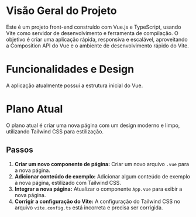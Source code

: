 # Visão Geral do Projeto

Este é um projeto front-end construído com Vue.js e TypeScript, usando Vite como servidor de desenvolvimento e ferramenta de compilação. O objetivo é criar uma aplicação rápida, responsiva e escalável, aproveitando a Composition API do Vue e o ambiente de desenvolvimento rápido do Vite.

# Funcionalidades e Design

A aplicação atualmente possui a estrutura inicial do Vue.

# Plano Atual

O plano atual é criar uma nova página com um design moderno e limpo, utilizando Tailwind CSS para estilização.

## Passos

1.  **Criar um novo componente de página:** Criar um novo arquivo `.vue` para a nova página.
2.  **Adicionar conteúdo de exemplo:** Adicionar algum conteúdo de exemplo à nova página, estilizado com Tailwind CSS.
3.  **Integrar a nova página:** Atualizar o componente `App.vue` para exibir a nova página.
4.  **Corrigir a configuração do Vite:** A configuração do Tailwind CSS no arquivo `vite.config.ts` está incorreta e precisa ser corrigida.
